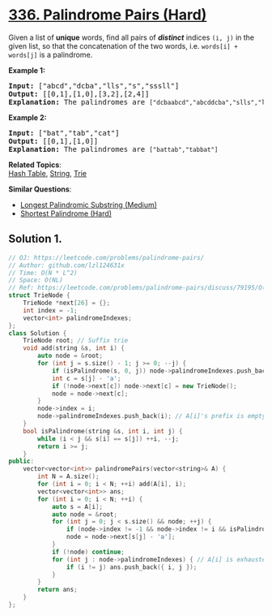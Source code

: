 # [336. Palindrome Pairs (Hard)](https://leetcode.com/problems/palindrome-pairs/)

<p>Given a list of <b>unique</b> words, find all pairs of <b><i>distinct</i></b> indices <code>(i, j)</code> in the given list, so that the concatenation of the two words, i.e. <code>words[i] + words[j]</code> is a palindrome.</p>

<p><strong>Example 1:</strong></p>

<div>
<pre><strong>Input: </strong><span id="example-input-1-1">["abcd","dcba","lls","s","sssll"]</span>
<strong>Output: </strong><span id="example-output-1">[[0,1],[1,0],[3,2],[2,4]] 
<strong>E</strong></span><strong>xplanation<span>: </span></strong>The palindromes are <code>["dcbaabcd","abcddcba","slls","llssssll"]</code>
</pre>

<div>
<p><strong>Example 2:</strong></p>

<pre><strong>Input: </strong><span id="example-input-2-1">["bat","tab","cat"]</span>
<strong>Output: </strong><span id="example-output-2">[[0,1],[1,0]] 
</span><span id="example-output-1"><strong>E</strong></span><strong>xplanation<span>: </span></strong>The palindromes are <code>["battab","tabbat"]</code>
</pre>
</div>
</div>


**Related Topics**:  
[Hash Table](https://leetcode.com/tag/hash-table/), [String](https://leetcode.com/tag/string/), [Trie](https://leetcode.com/tag/trie/)

**Similar Questions**:
* [Longest Palindromic Substring (Medium)](https://leetcode.com/problems/longest-palindromic-substring/)
* [Shortest Palindrome (Hard)](https://leetcode.com/problems/shortest-palindrome/)

## Solution 1.

```cpp
// OJ: https://leetcode.com/problems/palindrome-pairs/
// Author: github.com/lzl124631x
// Time: O(N * L^2)
// Space: O(NL)
// Ref: https://leetcode.com/problems/palindrome-pairs/discuss/79195/O(n-*-k2)-java-solution-with-Trie-structure
struct TrieNode {
    TrieNode *next[26] = {};
    int index = -1;
    vector<int> palindromeIndexes;
};
class Solution {
    TrieNode root; // Suffix trie
    void add(string &s, int i) {
        auto node = &root;
        for (int j = s.size() - 1; j >= 0; --j) {
            if (isPalindrome(s, 0, j)) node->palindromeIndexes.push_back(i); // A[i]'s prefix forms a palindrome
            int c = s[j] - 'a';
            if (!node->next[c]) node->next[c] = new TrieNode();
            node = node->next[c];
        }
        node->index = i;
        node->palindromeIndexes.push_back(i); // A[i]'s prefix is empty string here, which is a palindrome.
    }
    bool isPalindrome(string &s, int i, int j) {
        while (i < j && s[i] == s[j]) ++i, --j;
        return i >= j;
    }
public:
    vector<vector<int>> palindromePairs(vector<string>& A) {
        int N = A.size();
        for (int i = 0; i < N; ++i) add(A[i], i);
        vector<vector<int>> ans;
        for (int i = 0; i < N; ++i) {
            auto s = A[i];
            auto node = &root;
            for (int j = 0; j < s.size() && node; ++j) {
                if (node->index != -1 && node->index != i && isPalindrome(s, j, s.size() - 1)) ans.push_back({ i, node->index }); // A[i]'s prefix matches this word and A[i]'s suffix forms a palindrome
                node = node->next[s[j] - 'a'];
            }
            if (!node) continue;
            for (int j : node->palindromeIndexes) { // A[i] is exhausted in the matching above. If a word whose prefix is palindrome after matching its suffix with A[i], then this is also a valid pair
                if (i != j) ans.push_back({ i, j });
            }
        }
        return ans;
    }
};
```
